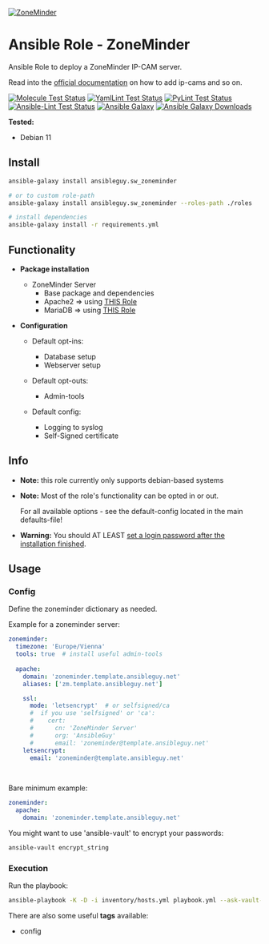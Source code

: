 [![ZoneMinder](https://zoneminder.com/images/care.png)](https://zoneminder.com/)

# Ansible Role - ZoneMinder
Ansible Role to deploy a ZoneMinder IP-CAM server.

Read into the [official documentation](https://zoneminder.readthedocs.io/en/stable/userguide/gettingstarted.html) on how to add ip-cams and so on.

[![Molecule Test Status](https://badges.ansibleguy.net/sw_zoneminder.molecule.svg)](https://github.com/ansibleguy/_meta_cicd/blob/latest/templates/usr/local/bin/cicd/molecule.sh.j2)
[![YamlLint Test Status](https://badges.ansibleguy.net/sw_zoneminder.yamllint.svg)](https://github.com/ansibleguy/_meta_cicd/blob/latest/templates/usr/local/bin/cicd/yamllint.sh.j2)
[![PyLint Test Status](https://badges.ansibleguy.net/sw_zoneminder.pylint.svg)](https://github.com/ansibleguy/_meta_cicd/blob/latest/templates/usr/local/bin/cicd/pylint.sh.j2)
[![Ansible-Lint Test Status](https://badges.ansibleguy.net/sw_zoneminder.ansiblelint.svg)](https://github.com/ansibleguy/_meta_cicd/blob/latest/templates/usr/local/bin/cicd/ansiblelint.sh.j2)
[![Ansible Galaxy](https://img.shields.io/ansible/role/59996)](https://galaxy.ansible.com/ansibleguy/sw_zoneminder)
[![Ansible Galaxy Downloads](https://img.shields.io/badge/dynamic/json?color=blueviolet&label=Galaxy%20Downloads&query=%24.download_count&url=https%3A%2F%2Fgalaxy.ansible.com%2Fapi%2Fv1%2Froles%2F59996%2F%3Fformat%3Djson)](https://galaxy.ansible.com/ansibleguy/sw_zoneminder)


**Tested:**
* Debian 11

## Install

```bash
ansible-galaxy install ansibleguy.sw_zoneminder

# or to custom role-path
ansible-galaxy install ansibleguy.sw_zoneminder --roles-path ./roles

# install dependencies
ansible-galaxy install -r requirements.yml
```

## Functionality

* **Package installation**
  * ZoneMinder Server
    * Base package and dependencies
    * Apache2 => using [THIS Role](https://github.com/ansibleguy/infra_apache)
    * MariaDB => using [THIS Role](https://github.com/ansibleguy/infra_mariadb)


* **Configuration**
  * Default opt-ins:
    * Database setup
    * Webserver setup

  * Default opt-outs:
    * Admin-tools

  * Default config:
    * Logging to syslog
    * Self-Signed certificate

## Info

* **Note:** this role currently only supports debian-based systems


* **Note:** Most of the role's functionality can be opted in or out.

  For all available options - see the default-config located in the main defaults-file!


* **Warning:** You should AT LEAST [set a login password after the installation finished](https://zoneminder.readthedocs.io/en/stable/userguide/gettingstarted.html#enabling-authentication).


## Usage

### Config

Define the zoneminder dictionary as needed.

Example for a zoneminder server:
```yaml
zoneminder:
  timezone: 'Europe/Vienna'
  tools: true  # install useful admin-tools
  
  apache:
    domain: 'zoneminder.template.ansibleguy.net'
    aliases: ['zm.template.ansibleguy.net']

    ssl:
      mode: 'letsencrypt'  # or selfsigned/ca
      #  if you use 'selfsigned' or 'ca':
      #    cert:
      #      cn: 'ZoneMinder Server'
      #      org: 'AnsibleGuy'
      #      email: 'zoneminder@template.ansibleguy.net'
    letsencrypt:
      email: 'zoneminder@template.ansibleguy.net'
  
  
```

Bare minimum example:
```yaml
zoneminder:
  apache:
    domain: 'zoneminder.template.ansibleguy.net' 
```

You might want to use 'ansible-vault' to encrypt your passwords:
```bash
ansible-vault encrypt_string
```

### Execution

Run the playbook:
```bash
ansible-playbook -K -D -i inventory/hosts.yml playbook.yml --ask-vault-pass
```

There are also some useful **tags** available:
* config
